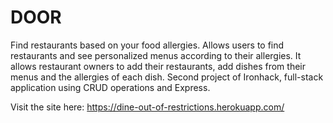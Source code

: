 # DOOR

Find restaurants based on your food allergies.
Allows users to find restaurants and see personalized menus according to their allergies.
It allows restaurant owners to add their restaurants, add dishes from their menus and the allergies of each dish.
Second project of Ironhack, full-stack application using CRUD operations and Express.

Visit the site here: https://dine-out-of-restrictions.herokuapp.com/
